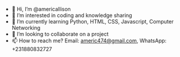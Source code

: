 - 👋 Hi, I’m @americallison
- 👀 I’m interested in coding and knowledge sharing
- 🌱 I’m currently learning Python, HTML, CSS, Javascript, Computer Networking
- 💞️ I’m looking to collaborate on a project
- 📫 How to reach me? Email: americ474@gmail.com, WhatsApp: +231880832727

<!---
americallison/americallison is a ✨ special ✨ repository because its `README.md` (this file) appears on your GitHub profile.
You can click the Preview link to take a look at your changes.
--->
